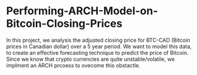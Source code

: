 # Performing-ARCH-Model-on-Bitcoin-Closing-Prices

In this project, we analysis the adjusted closing price for BTC-CAD (Bitcoin prices in Canadian dollar) over a 5 year period. We want to model this data, to create an effective forecasting technique to predict the price of Bitcoin. Since we know that crypto currencies are quite unstable/volatile, we implment an ARCH prcoess to ovecome this obstactle. 
